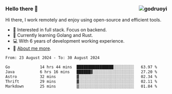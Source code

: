 ### Hello there 👋 <img align="right" src="https://github-readme-stats.vercel.app/api?username=godruoyi&show_icons=true" alt="godruoyi" />

Hi there, I work remotely and enjoy using open-source and efficient tools.

- 🔭 Interested in full stack. Focus on backend.
- 🌱 Currently learning Golang and Rust.
- 💻 With 6 years of development working experience.
- 👒 [About me more](https://godruoyi.com/posts/about-godruoyi).



<!--START_SECTION:waka-->

```txt
From: 23 August 2024 - To: 30 August 2024

Go             14 hrs 44 mins  ████████████████░░░░░░░░░   63.97 %
Java           6 hrs 16 mins   ██████▓░░░░░░░░░░░░░░░░░░   27.20 %
Astro          32 mins         ▓░░░░░░░░░░░░░░░░░░░░░░░░   02.34 %
Thrift         29 mins         ▓░░░░░░░░░░░░░░░░░░░░░░░░   02.11 %
Markdown       25 mins         ▒░░░░░░░░░░░░░░░░░░░░░░░░   01.84 %
```

<!--END_SECTION:waka-->
